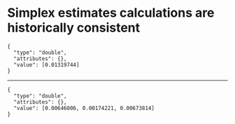 # Simplex estimates calculations are historically consistent

    {
      "type": "double",
      "attributes": {},
      "value": [0.01319744]
    }

---

    {
      "type": "double",
      "attributes": {},
      "value": [0.00646006, 0.00174221, 0.00673814]
    }

